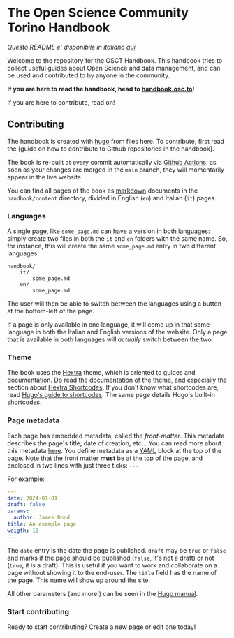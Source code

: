 # The Open Science Community Torino Handbook

*Questo README e' disponibile in italiano [qui](https://github.com/OSCTorino/handbook/tree/main/docs/README-it.md)*

Welcome to the repository for the OSCT Handbook.
This handbook tries to collect useful guides about Open Science and data management, and can be used and contributed to by anyone in the community.

**If you are here to read the handbook, head to [handbook.osc.to](https://handbook.osc.to/)!**

If you are here to contribute, read on!

## Contributing

The handbook is created with [hugo](https://gohugo.io/) from files here.
To contribute, first read the [guide on how to contribute to Github repositories in the handbook].

The book is re-built at every commit automatically via [Github Actions](https://github.com/features/actions): as soon as your changes are merged in the `main` branch, they will momentarily appear in the live website.

You can find all pages of the book as [markdown](https://www.markdownguide.org/) documents in the `handbook/content` directory, divided in English (`en`) and Italian (`it`) pages.

### Languages
A single page, like `some_page.md` can have a version in both languages: simply create two files in both the `it` and `en` folders with the same name.
So, for instance, this will create the same `some_page.md` entry in two different languages:
```
handbook/
    it/
        some_page.md
    en/
        some_page.md
```

The user will then be able to switch between the languages using a button at the bottom-left of the page.

If a page is only available in one language, it will come up in that same language in both the Italian and English versions of the website.
Only a page that is available in both languages will *actually* switch between the two.

### Theme
The book uses the [Hextra](https://imfing.github.io/hextra/) theme, which is oriented to guides and documentation.
Do read the documentation of the theme, and especially the section about [Hextra Shortcodes](https://imfing.github.io/hextra/docs/guide/shortcodes/).
If you don't know what shortcodes are, read [Hugo's guide to shortcodes](https://gohugo.io/content-management/shortcodes/).
The same page details Hugo's built-in shortcodes.

### Page metadata
Each page has embedded metadata, called the *front-matter*.
This metadata describes the page's title, date of creation, etc...
You can read more about this metadata [here](https://gohugo.io/content-management/front-matter/).
You define metadata as a [YAML](https://yaml.org/) block at the top of the page.
Note that the front matter **must** be at the top of the page, and enclosed in two lines with just three ticks: `---`

For example:
```yaml
---
date: 2024-01-01
draft: false
params:
  author: James Bond
title: An example page
weigth: 10
---
```
The `date` entry is the date the page is published.
`draft` may be `true` or `false` and marks if the page should be published (`false`, it's not a draft) or not (`true`, it *is* a draft).
This is useful if you want to work and collaborate on a page without showing it to the end-user.
The `title` field has the name of the page. This name will show up around the site.

All other parameters (and more!) can be seen in the [Hugo manual](https://gohugo.io/content-management/front-matter/).

### Start contributing
Ready to start contributing? Create a new page or edit one today!

